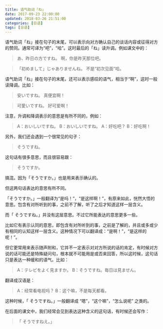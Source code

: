 ```yaml
---
title: 语气助词「ね」
date: 2017-09-23 22:00:00
updated: 2018-03-26 21:51:00
categories: [日语]
tags: [日语]
---
```

语气助词「ね」接在句子的末尾，可以表示向对方确认自己的谈话内容或征得对方的赞同。通常可译为“吧”，“哈”。这时最后的「ね」读升调。例如课文中的：

> <span lang="ja">あ、昨日の方ですね。</span>
> 啊，你是昨天那位吧。

> <span lang="ja">「初めまして」じゃありませんね。</span>
> 不是“初次见面”哈。

<!--more-->

语气助词「ね」接在句子的末尾，还可以表示感叹的语气，相当于“啊”，这时一般读降调。比如：

> <span lang="ja">安いですね。</span>
> 真便宜啊！

> <span lang="ja">可愛いですね。</span>
> 好可爱啊！

注意，升调和降调表示的意思是有所不同的，例如：

> <span lang="ja">A：おいしいですね。</span>
> <span lang="ja">B：おいしいですね。</span>
> A：好吃吧？
> B：好吃啊！

 另外，我们还会遇到一个很常见的句子：

> <span lang="ja">そうですね。</span>

这句话有很多意思，而且很容易跟：

> <span lang="ja">そうですか。</span>

搞混。因为<span lang="ja">「そうですか。」</span>也是用来表示确认的。

但这两句话表达的意思有所不同。

<span lang="ja">「そうですか。」</span>一般翻译为“是吗！”，“是这样啊！”，有原来如此，恍然大悟的意思。包含有对所听到的事，之前不了解，听了之后才知道这样一层含义。

而<span lang="ja">「 そうですね。」</span>并没有这层意思。不过它所能表达的意思更多一些。

比如它有表示认同的意思，即包含有对所听到的事，之前是了解的，并且或多或少有相同的认知这样一层含义。这种情况下可以翻译成：“是啊！”，“是这样的呢！”。

但它更常用来表示随声附和，它并不一定表示对对方所说的话的肯定，有时候对方说的话可能还是特殊疑问句，根本就不可能用是或否来回答，所以这时候，这句话只是表达一种缓和的语气。比如：

> <span lang="ja">A：テレビをよく見ますか。</span>
> <span lang="ja">B：そうですね。毎日は見ません。</span>

翻译成汉语是：

> A：经常看电视吗？
> B：这个嘛，不是每天都看。

这种时候，<span lang="ja">「 そうですね。」</span>一般翻译成 “嗯”，“这个嘛”，“怎么说呢” 之类的。

在后面的课文中，我们经常会见到表达这种含义的这句话，有时候还会写作：

><span lang="ja">「 そうですねえ。」</span>